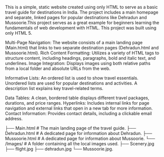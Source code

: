 This is a simple, static website created using only HTML to serve as a basic travel guide for destinations in India. The project includes a main homepage and separate, linked pages for popular destinations like Dehradun and Mussoorie.This project serves as a great example for beginners learning the fundamentals of web development with HTML.
This project was built using only HTML 5.

Multi-Page Navigation: The website consists of a main landing page (Main.html) that links to two separate destination pages (Dehradun.html and Mussoorie.html).
Rich Content Formatting: Utilizes a variety of HTML tags to structure content, including headings, paragraphs, bold and italic text, and underlines.
Image Integration: Displays images using both relative paths from a local folder and absolute URLs from the web.

Informative Lists:
An ordered list is used to show travel essentials.
Unordered lists are used for popular destinations and activities.
A description list explains key travel-related terms.


Data Tables: A clean, bordered table displays different travel packages, durations, and price ranges.
Hyperlinks: Includes internal links for page navigation and external links that open in a new tab for more information.
Contact Information: Provides contact details, including a clickable email address.

├── Main.html       # The main landing page of the travel guide.
├── Dehradun.html   # A dedicated page for information about Dehradun.
├── Mussoorie.html  # A dedicated page for information about Mussoorie.
└── /Images/        # A folder containing all the local images used.
    ├── Scenery.jpg
    ├── flight.jpg
    ├── dehradun.jpg
    └── Mussoorie.jpg.
